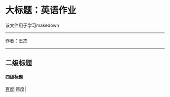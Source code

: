 大标题：英语作业
===========================
该文件用于学习makedown
****
作者：王杰
****
## 二级标题
#### 四级标题
[百度](https://www.baidu.com/"百度")|百度| 

